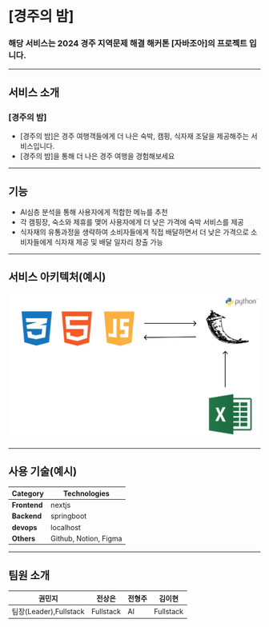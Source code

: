 # [경주의 밤]

### 해당 서비스는 2024 경주 지역문제 해결 해커톤 [자바조아]의 프로젝트 입니다.

---
## 서비스 소개
### [경주의 밤]
- [경주의 밤]은 경주 여행객들에게 더 나은 숙박, 캠핑, 식자재 조달을 제공해주는 서비스입니다.
- [경주의 밤]을 통해 더 나은 경주 여행을 경험해보세요

---
## 기능

- AI심층 분석을 통해 사용자에게 적합한 메뉴를 추천
- 각 캠핑장, 숙소와 제휴를 맺어 사용자에게 더 낮은 가격에 숙박 서비스를 제공
- 식자재의 유통과정을 생략하여 소비자들에게 직접 배달하면서 더 낮은 가격으로 소비자들에게 식자재 제공 및 배달 일자리 창출 가능 

---
## 서비스 아키텍처(예시)

![서비스 아키텍처](./img/System_Architecture.png)

---
## 사용 기술(예시)
| **Category**         | **Technologies** |
|----------------------|-------------|
| **Frontend**         | nextjs      |
| **Backend**          | springboot  |
| **devops**           | localhost   |
| **Others**           | Github, Notion, Figma |

---
## 팀원 소개
| **권민지**            | **전상은** | **전형주** | **김이현** |
|----------------------|----------|-----------|---------|
| 팀장(Leader),Fullstack| Fullstack|     AI    | Fullstack|
